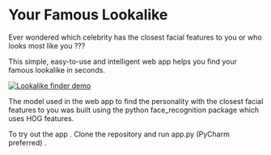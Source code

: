 # Your Famous Lookalike
Ever wondered which celebrity has the closest facial features to you or who looks most like you ???

This simple, easy-to-use and intelligent web app helps you find your famous lookalike in seconds.

[![Lookalike finder demo](https://res.cloudinary.com/marcomontalbano/image/upload/v1590510687/video_to_markdown/images/google-drive--1FJVGCulVKo6xQeq_8GSSAkzirXO1uoPD-c05b58ac6eb4c4700831b2b3070cd403.jpg)](https://drive.google.com/open?id=1FJVGCulVKo6xQeq_8GSSAkzirXO1uoPD "Lookalike finder demo")

The model used in the web app to find the personality with the closest facial features to you was built using the python face_recognition package which uses HOG features.

To try out the app . Clone the repository and run app.py (PyCharm preferred) .
